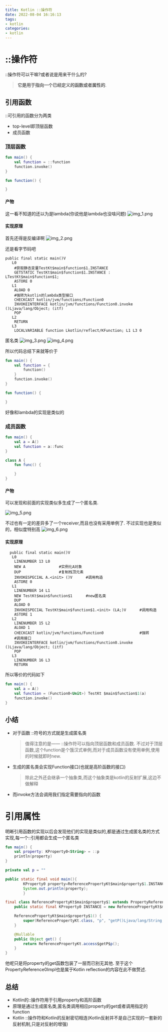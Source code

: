 ```yaml
---
title: Kotlin ::操作符
date: 2022-08-04 16:16:13
tags:
- kotlin
categories:
- kotlin
---
```






# ::操作符

::操作符可以干嘛?或者说是用来干什么的?

> **它是用于指向一个已经定义的函数或者属性的**.

## 引用函数

::可引用的函数分为两类

- top-level即顶层函数
- 成员函数

### 顶层函数

```kotlin
fun main() {
    val function = ::function
    function.invoke()
}

fun function() {

}
```

#### 产物

这一看不知道的还以为是lambda(你说他是lambda也没啥问题)
![img_1.png](https://typora-blog-picture.oss-cn-chengdu.aliyuncs.com/blog/img_1.png)

#### 实现原理

首先还得是反编译啊
![img_2.png](https://typora-blog-picture.oss-cn-chengdu.aliyuncs.com/blog/img_2.png)

还是看字节码吧

```
public final static main()V
   L0
    #获取静态变量TestKt$main$function$1.INSTANCE
    GETSTATIC TestKt$main$function$1.INSTANCE : LTestKt$main$function$1;
    ASTORE 0
   L1
    ALOAD 0
    #强转为kotlin的lambda类型接口
    CHECKCAST kotlin/jvm/functions/Function0
    INVOKEINTERFACE kotlin/jvm/functions/Function0.invoke ()Ljava/lang/Object; (itf)
    POP
   L2
    RETURN
   L3
    LOCALVARIABLE function Lkotlin/reflect/KFunction; L1 L3 0
```

匿名类
![img_3.png](https://typora-blog-picture.oss-cn-chengdu.aliyuncs.com/blog/img_3.png)
![img_4.png](https://typora-blog-picture.oss-cn-chengdu.aliyuncs.com/blog/img_4.png)

所以代码总结下来就等价于

```kotlin
fun main() {
    val function = {
        function()
    }
    function.invoke()
}

fun function() {

}
```

好像和lambda的实现是类似的

### 成员函数

```kotlin
fun main() {
    val a = A()
    val function = a::func
}

class A {
    fun func() {

    }
}
```

#### 产物

可以发现和前面的实现类似多生成了一个匿名类.

![img_5.png](https://typora-blog-picture.oss-cn-chengdu.aliyuncs.com/blog/img_5.png)

不过也有一定的差异多了一个receiver,而且也没有采用单例了.
不过实现也是类似的，相似度特别高
![img_6.png](https://typora-blog-picture.oss-cn-chengdu.aliyuncs.com/blog/img_6.png)

#### 实现原理

```
  public final static main()V
   L0
    LINENUMBER 13 L0
    NEW A               #实例化A对象
    DUP                 #复制栈顶元素
    INVOKESPECIAL A.<init> ()V      #调用构造
    ASTORE 0
   L1
    LINENUMBER 14 L1
    NEW TestKt$main$function$1      #new匿名类
    DUP                         
    ALOAD 0
    INVOKESPECIAL TestKt$main$function$1.<init> (LA;)V      #调用构造
    ASTORE 1
   L2
    LINENUMBER 15 L2
    ALOAD 1
    CHECKCAST kotlin/jvm/functions/Function0                #强转
    #调用接口
    INVOKEINTERFACE kotlin/jvm/functions/Function0.invoke ()Ljava/lang/Object; (itf)
    POP
   L3
    LINENUMBER 16 L3
    RETURN
```

所以等价的代码如下

```kotlin
fun main() {
    val a = A()
    val function = (Function0<Unit>) TestKt $main$function$1(a)
    function.invoke()
}
```

## 小结

- 对于函数 ::符号的方式就是生成匿名类

  > 值得注意的是—— ::操作符可以指向顶层函数和成员函数.
  > 不过对于顶层函数,这个function是个饿汉式单例,而对于成员函数没有使用单例,使用的时候就即时new.

- 生成的匿名类会实现Function接口(也就是高阶函数的接口)

  > 除此之外还会继承一个抽象类,而这个抽象类是kotlin的反射扩展,这边不做解释

- 而invoke方法会调用我们指定需要指向的函数

# 引用属性

明晰引用函数的实现以后会发现他们的实现是类似的,都是通过生成匿名类的方式实现,每一个::引用都会生成一个匿名类

```kotlin
fun main() {
    val property: KProperty0<String> = ::p
    println(property)
}

private val p = ""
```

```java
public static final void main(){
        KProperty0 property=ReferencePropertyKt$main$property$1.INSTANCE;
        System.out.println(property);
        }

final class ReferencePropertyKt$main$property$1 extends PropertyReference0Impl {
    public static final KProperty0 INSTANCE = new ReferencePropertyKt$main$property$1();

    ReferencePropertyKt$main$property$1() {
        super(ReferencePropertyKt.class, "p", "getP()Ljava/lang/String;", 1);
    }

    @Nullable
    public Object get() {
        return ReferencePropertyKt.access$getP$p();
    }
}
```

他呢只是将property的get函数包装了一层而已别无其他.
至于这个PropertyReference0Impl也是属于Kotlin reflection的内容在此不做赘述.

## 总结

- Kotlin的::操作符用于引用property和高阶函数
- 原理是通过生成匿名类,匿名类调用相应property的get或者调用指定的function
- Kotlin ::操作符和Kotlin的反射密切相连(Kotlin反射并不是自己实现的一套新的反射机制,只是对反射的增强)